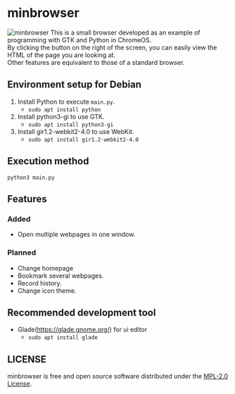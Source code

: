 # minbrowser
![minbrowser](https://user-images.githubusercontent.com/38807392/145830333-c75e1142-59a7-420f-b2ba-d19ea3170639.gif)
This is a small browser developed as an example of programming with GTK and Python in ChromeOS.  
By clicking the button on the right of the screen, you can easily view the HTML of the page you are looking at.  
Other features are equivalent to those of a standard browser.  

## Environment setup for Debian
1. Install Python to execute `main.py`.
    * `sudo apt install python`
2. Install python3-gi to use GTK.
    * `sudo apt install python3-gi`
3. Install gir1.2-webkit2-4.0 to use WebKit.
    * `sudo apt install gir1.2-webkit2-4.0`

## Execution method
`python3 main.py`

## Features
### Added
* Open multiple webpages in one window.
### Planned
* Change homepage
* Bookmark several webpages.
* Record history.
* Change icon theme.

## Recommended development tool
* Glade(https://glade.gnome.org/) for ui editor
    * `sudo apt install glade`

## LICENSE
minbrowser is free and open source software distributed under the [MPL-2.0 License](https://github.com/minfaox3/minbrowser/blob/main/LICENSE).
